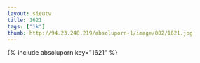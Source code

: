 ```yaml
--- 
layout: sieutv
title: 1621
tags: ["1k"]
thumb: http://94.23.248.219/absoluporn-1/image/002/1621.jpg
---
```

{% include absoluporn key="1621" %} 
